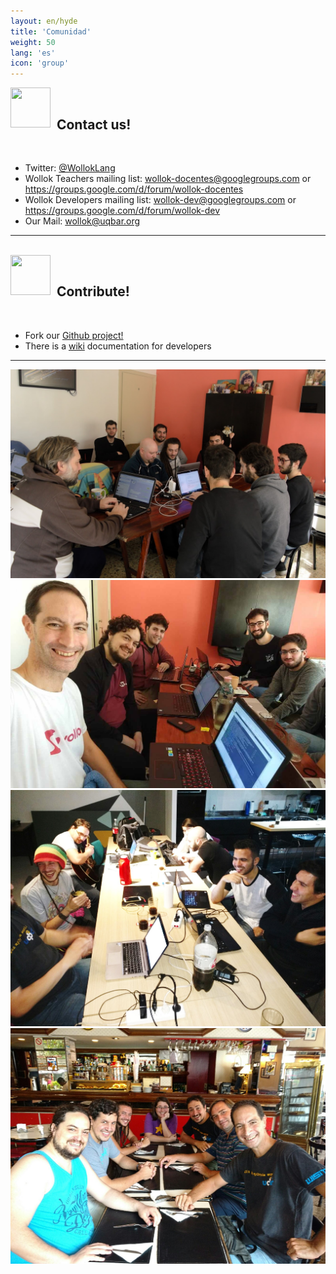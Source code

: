 ```yaml
--- 
layout: en/hyde 
title: 'Comunidad' 
weight: 50 
lang: 'es' 
icon: 'group' 
---
```


<div class="container">
	<img src="/images/mail.png" height="64" width="64" align="left" style="padding: 0px;" />
	<br>
	<h2>&nbsp;&nbsp;Contact us!</h2>
	<br>
</div>

<ul>
	<li>Twitter:
		<a href="https://twitter.com/@WollokLang">@WollokLang</a>
	</li>
	<li>Wollok Teachers mailing list: <a href="mailto:wollok-docentes@googlegroups.com">wollok-docentes@googlegroups.com</a> or <a href="https://groups.google.com/d/forum/wollok-docentes">https://groups.google.com/d/forum/wollok-docentes</a>
	</li>
	<li>Wollok Developers mailing list: <a href="mailto:wollok-dev@googlegroups.com">wollok-dev@googlegroups.com</a> or <a href="https://groups.google.com/d/forum/wollok-dev">https://groups.google.com/d/forum/wollok-dev</a>
	</li>
	<li>Our Mail:
		<a href="mailto:wollok@uqbar.org">wollok@uqbar.org</a>
	</li>
</ul>

<div class="container">
	<hr>
</div>

<br>
<div class="container">
	<img src="/images/community.png" height="64" width="64" align="left" />
	<br>
	<h2>&nbsp;&nbsp;Contribute!</h2>
	<br>
</div>
<ul>
	<li>Fork our
		<a href="https://github.com/uqbar-project/wollok">Github project!</a>
	</li>
	<li>There is a 
		<a href="https://github.com/uqbar-project/wollok/wiki">wiki</a> documentation for developers
	</li>
</ul>

<div class="container">
	<hr>
</div>

<div class="row">
	<!-- Grid column -->
	<div class="col-md-6 mb-3">
		<img src="/images/comunidad/community6.jpg" class="img-fluid z-depth-1 rounded">
	</div>
	<!-- Grid column -->
	<!-- Grid column -->
	<div class="col-md-6 mb-3">
		<img src="/images/comunidad/community5_1.jpg" class="img-fluid z-depth-1 rounded">
	</div>
	<!-- Grid column -->
</div>


<div class="row">
	<!-- Grid column -->
	<div class="col-md-6 mb-3">
		<img src="/images/comunidad/community3.jpg" class="img-fluid z-depth-1 rounded">
	</div>
	<!-- Grid column -->
	<!-- Grid column -->
	<div class="col-md-6 mb-3">
		<img src="/images/comunidad/community1.jpg" class="img-fluid z-depth-1 rounded">
	</div>
	<!-- Grid column -->
</div>

<br>